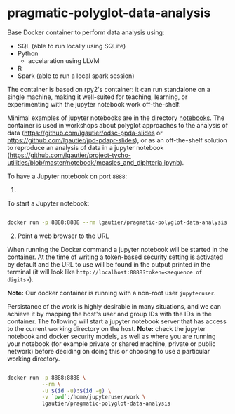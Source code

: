 # pragmatic-polyglot-data-analysis

Base Docker container to perform data analysis using:
- SQL (able to run locally using SQLite)
- Python
  * accelaration using LLVM
- R
- Spark (able to run a local spark session)

The container is based on rpy2's container: it can run standalone on a single machine, making it well-suited for teaching, learning, or experimenting with the jupyter notebook work off-the-shelf. 

Minimal examples of jupyter notebooks are in the directory [notebooks](notebooks/). The container is used in workshops about
polyglot approaches to the analysis of data (https://github.com/lgautier/odsc-ppda-slides or https://github.com/lgautier/jpd-pdapr-slides), or as an off-the-shelf solution to reproduce an analysis of data in
a jupyter notebook (https://github.com/lgautier/project-tycho-utilities/blob/master/notebook/measles_and_diphteria.ipynb).

To have a Jupyter notebook on port `8888`:

1. 
To start a Jupyter notebook:

```bash

docker run -p 8888:8888 --rm lgautier/pragmatic-polyglot-data-analysis

```

2. Point a web browser to the URL

When running the Docker command a jupyter notebook will be started in the container. At the time of writing a token-based security setting is activated by default and the URL to use will be found in the output printed in the terminal (it will look like `http://localhost:8888?token=<sequence of digits>`).

**Note:** Our docker container is running with a non-root user `jupyteruser`.

Persistance of the work is highly desirable in many situations, and we can achieve it by mapping the host's user and group IDs with the IDs in the container. The following
will start a jupyter notebook server that has access to the current working directory on the host. **Note:** check the jupyter notebook and docker security models,
as well as where you are running your notebook (for example private or shared machine, private or public network) before deciding on doing this or choosing to use a particular
working directory.

```bash

docker run -p 8888:8888 \
           --rm \
           -u $(id -u):$(id -g) \
           -v `pwd`:/home/jupyteruser/work \
           lgautier/pragmatic-polyglot-data-analysis

```
